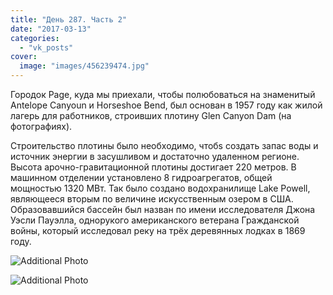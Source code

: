 ```yaml
---
title: "День 287. Часть 2"
date: "2017-03-13"
categories: 
  - "vk_posts"
cover:
  image: "images/456239474.jpg"
---
```


Городок Page, куда мы приехали, чтобы полюбоваться на знаменитый Antelope Canyoun и Horseshoe Bend, был основан в 1957 году как жилой лагерь для работников, строивших плотину Glen Canyon Dam (на фотографиях).

<!--more-->

Строительство плотины было необходимо, чтобs создать запас воды и источник энергии в засушливом и достаточно удаленном регионе. Высота арочно-гравитационной плотины достигает 220 метров. В машинном отделении установлено 8 гидроагрегатов, общей мощностью 1320 МВт. Так было создано водохранилище Lake Powell, являющееся вторым по величине искусственным озером в США. Образовавшийся бассейн был назван по имени исследователя Джона Уэсли Пауэлла, однорукого американского ветерана Гражданской войны, который исследовал реку на трёх деревянных лодках в 1869 году.

![Additional Photo](https://vodpop.ru/wp-content/uploads/2023/07/456239475.jpg)

![Additional Photo](https://vodpop.ru/wp-content/uploads/2023/07/456239476.jpg)
